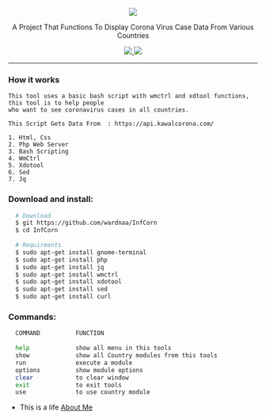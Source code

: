 <p align="center">
  <img src="https://cdn.iconscout.com/icon/premium/png-256-thumb/coronavirus-2073661-1755123.png">
  <p align="center">A Project That Functions To Display Corona Virus Case Data From Various Countries </p>

  <p align="center">
    <a href="https://twitter.com/AWardanaaa">
      <img src="https://img.shields.io/twitter/url?url=https%3A%2F%2Ftwitter.com%2FAWardanaaa">
    </a>
    <a href="https://github.com/wardnaa/InfCorn">
      <img src="https://img.shields.io/badge/version-1.0-blue.svg">
    </a>
  </p>
</p>

---


### How it works
```
This tool uses a basic bash script with wmctrl and xdtool functions, this tool is to help people
who want to see coronavirus cases in all countries.

This Script Gets Data From  : https://api.kawalcorona.com/

1. Html, Css
2. Php Web Server
3. Bash Scripting
4. WmCtrl
5. Xdotool
6. Sed
7. Jq

```

### Download and install:
```bash
  # Download
  $ git https://github.com/wardnaa/InfCorn
  $ cd InfCorn
    
  # Requirments
  $ sudo apt-get install gnome-terminal
  $ sudo apt-get install php
  $ sudo apt-get install jq
  $ sudo apt-get install wmctrl
  $ sudo apt-get install xdotool
  $ sudo apt-get install sed
  $ sudo apt-get install curl
```
### Commands:
```bash
  COMMAND          FUNCTION
  
  help             show all menu in this tools
  show             show all Country modules from this tools
  run              execute a module
  options          show module options
  clear            to clear window
  exit             to exit tools
  use              to use country module
```
- This is a life [About Me](https://www.instagram.com/wardnaa.a)
